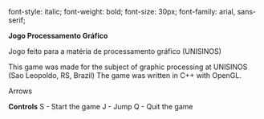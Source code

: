 font-style: italic;
font-weight: bold;
font-size: 30px;
font-family: arial, sans-serif;
		
<b>Jogo Processamento Gráfico</b>

Jogo feito para a matéria de processamento gráfico (UNISINOS)

This game was made for the subject of graphic processing at UNISINOS (Sao Leopoldo, RS, Brazil)
The game was written in C++ with OpenGL.

Arrows

<b>Controls</b>
S - Start the game
J - Jump
Q - Quit the game

